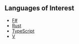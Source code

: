 
## Languages of Interest

- [F#](https://fsharp.org)
- [Rust](https://www.rust-lang.org)
- [TypeScript](https://www.typescriptlang.org)
- [V](https://vlang.io)
